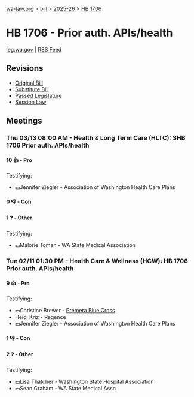 [wa-law.org](/) > [bill](/bill/) > [2025-26](/bill/2025-26/) > [HB 1706](/bill/2025-26/hb/1706/)

# HB 1706 - Prior auth. APIs/health
[leg.wa.gov](https://app.leg.wa.gov/billsummary?BillNumber=1706&Year=2025&Initiative=false) | [RSS Feed](./rss.xml)

## Revisions
* [Original Bill](1/)
* [Substitute Bill](S/)
* [Passed Legislature](S.PL/)
* [Session Law](S.SL/)

## Meetings
### Thu 03/13 08:00 AM - Health & Long Term Care (HLTC): SHB 1706 Prior auth. APIs/health
#### 10 👍 - Pro
Testifying:
* 💵Jennifer Ziegler - Association of Washington Health Care Plans

#### 0 👎 - Con

#### 1 ❓ - Other
Testifying:
* 💵Malorie Toman - WA State Medical Association

### Tue 02/11 01:30 PM - Health Care & Wellness (HCW): HB 1706 Prior auth. APIs/health
#### 9 👍 - Pro
Testifying:
* 💵Christine Brewer - [Premera Blue Cross](/org/premera_blue_cross/)
* Heidi Kriz - Regence
* 💵Jennifer Ziegler - Association of Washington Health Care Plans

#### 1 👎 - Con

#### 2 ❓ - Other
Testifying:
* 💵Lisa Thatcher - Washington State Hospital Association
* 💵Sean Graham - WA State Medical Assn
